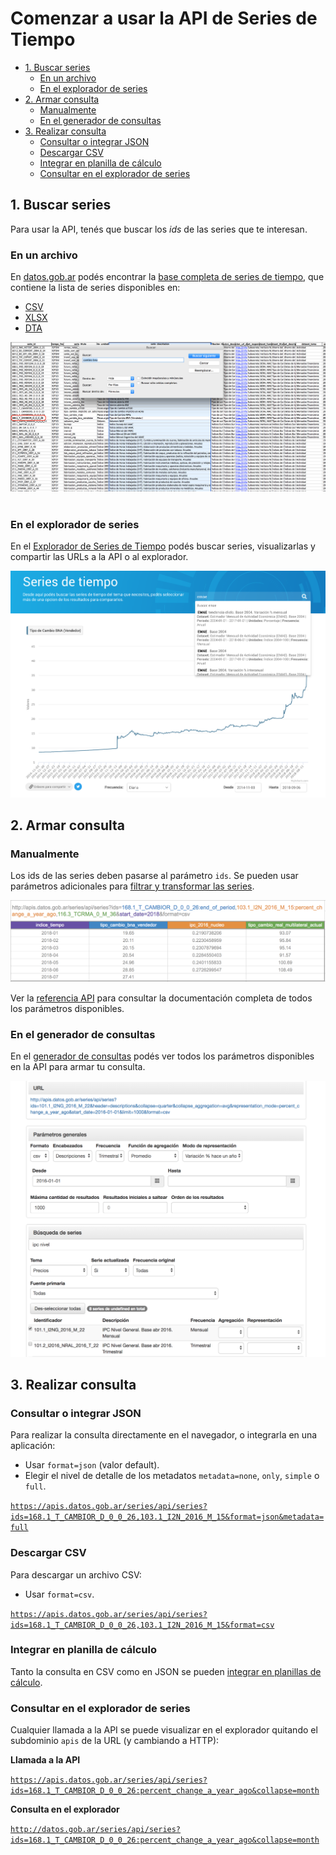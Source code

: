 # Comenzar a usar la API de Series de Tiempo

<!-- START doctoc generated TOC please keep comment here to allow auto update -->
<!-- DON'T EDIT THIS SECTION, INSTEAD RE-RUN doctoc TO UPDATE -->
 

- [1. Buscar series](#1-buscar-series)
    - [En un archivo](#en-un-archivo)
    - [En el explorador de series](#en-el-explorador-de-series)
- [2. Armar consulta](#2-armar-consulta)
    - [Manualmente](#manualmente)
    - [En el generador de consultas](#en-el-generador-de-consultas)
- [3. Realizar consulta](#3-realizar-consulta)
    - [Consultar o integrar JSON](#consultar-o-integrar-json)
    - [Descargar CSV](#descargar-csv)
    - [Integrar en planilla de cálculo](#integrar-en-planilla-de-calculo)
    - [Consultar en el explorador de series](#consultar-en-el-explorador-de-series)

<!-- END doctoc generated TOC please keep comment here to allow auto update -->

## 1. Buscar series

Para usar la API, tenés que buscar los _ids_ de las series que te interesan.

### En un archivo

En [datos.gob.ar](http://datos.gob.ar) podés encontrar la [base completa de series de tiempo](http://datos.gob.ar/dataset/modernizacion-base-series-tiempo-administracion-publica-nacional), que contiene la lista de series disponibles en:

+ [CSV](http://infra.datos.gob.ar/catalog/modernizacion/dataset/1/distribution/1.2/download/series-tiempo-metadatos.csv)
+ [XLSX](http://infra.datos.gob.ar/catalog/modernizacion/dataset/1/distribution/1.6/download/series-tiempo-metadatos.xlsx)
+ [DTA](http://infra.datos.gob.ar/catalog/modernizacion/dataset/1/distribution/1.10/download/series-tiempo-metadatos.dta)

![](assets/busqueda_excel.png)
<br><br>

### En el explorador de series

En el [Explorador de Series de Tiempo](http://datos.gob.ar/series) podés buscar series, visualizarlas y compartir las URLs a la API o al explorador.

![](assets/explorador_series.png)

## 2. Armar consulta

### Manualmente

Los ids de las series deben pasarse al parámetro `ids`. Se pueden usar parámetros adicionales para [filtrar y transformar las series](additional-parameters.md).

[![](assets/ejemplo_consulta.png)](https://apis.datos.gob.ar/series/api/series?ids=168.1_T_CAMBIOR_D_0_0_26,103.1_I2N_2016_M_15&format=csv)

Ver la [referencia API](reference/api-reference.md) para consultar la documentación completa de todos los parámetros disponibles.

### En el generador de consultas

En el [generador de consultas](https://datosgobar.github.io/series-tiempo-ar-call-generator) podés ver todos los parámetros disponibles en la API para armar tu consulta.

![](assets/generacion_consulta_generador.png)

## 3. Realizar consulta

### Consultar o integrar JSON

Para realizar la consulta directamente en el navegador, o integrarla en una aplicación:

* Usar `format=json` (valor default).
* Elegir el nivel de detalle de los metadatos `metadata=none`, `only`, `simple` o `full`.

[`https://apis.datos.gob.ar/series/api/series?ids=168.1_T_CAMBIOR_D_0_0_26,103.1_I2N_2016_M_15&format=json&metadata=full`](https://apis.datos.gob.ar/series/api/series?ids=168.1_T_CAMBIOR_D_0_0_26,103.1_I2N_2016_M_15&format=json&metadata=full)

### Descargar CSV

Para descargar un archivo CSV:

* Usar `format=csv`.

[`https://apis.datos.gob.ar/series/api/series?ids=168.1_T_CAMBIOR_D_0_0_26,103.1_I2N_2016_M_15&format=csv`](https://apis.datos.gob.ar/series/api/series?ids=168.1_T_CAMBIOR_D_0_0_26,103.1_I2N_2016_M_15)

### Integrar en planilla de cálculo

Tanto la consulta en CSV como en JSON se pueden [integrar en planillas de cálculo](spreadsheet-integration.md).

### Consultar en el explorador de series

Cualquier llamada a la API se puede visualizar en el explorador quitando el subdominio `apis` de la URL (y cambiando a HTTP):

**Llamada a la API**

[`https://apis.datos.gob.ar/series/api/series?ids=168.1_T_CAMBIOR_D_0_0_26:percent_change_a_year_ago&collapse=month`](https://apis.datos.gob.ar/series/api/series?ids=168.1_T_CAMBIOR_D_0_0_26:percent_change_a_year_ago&collapse=month)

**Consulta en el explorador**

[`http://datos.gob.ar/series/api/series?ids=168.1_T_CAMBIOR_D_0_0_26:percent_change_a_year_ago&collapse=month`](http://datos.gob.ar/series/api/series?ids=168.1_T_CAMBIOR_D_0_0_26:percent_change_a_year_ago&collapse=month)
